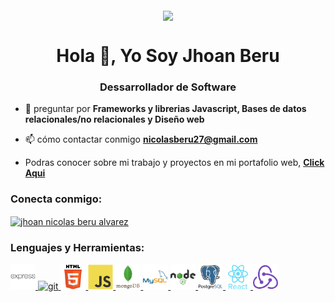 <p align="center" width="300" dir="auto">
   <a target="_blank" rel="noopener noreferrer nofollow" href="https://user-images.githubusercontent.com/1561955/106762302-fda9de00-6635-11eb-99be-3ef744e60c0e.png">
     <img align="middle" width="200" src="https://github.com/jackira01/jackira01/assets/96591137/8668376f-13a2-45cf-9292-9706f2af21bf" style="max-width: 100%;">
   </a>
</p>
   
<h1 align="center">Hola 👋, Yo Soy Jhoan Beru</h1>
<h3 align="center">Dessarrollador de Software</h3>

- 💬 preguntar por **Frameworks y librerias Javascript, Bases de datos relacionales/no relacionales y Diseño web**

- 📫 cómo contactar conmigo **nicolasberu27@gmail.com**
- Podras conocer sobre mi trabajo y proyectos en mi portafolio web, <a href="https://portfolio-jackira01s-projects.vercel.app/" target="_blank"> **Click Aqui**</a>

<h3 align="left">Conecta conmigo:</h3>
<p align="left">
<a href="https://linkedin.com/in/jhoan nicolas beru alvarez" target="blank"><img align="center" src="https://raw.githubusercontent.com/rahuldkjain/github-profile-readme-generator/master/src/images/icons/Social/linked-in-alt.svg" alt="jhoan nicolas beru alvarez" height="30" width="40" /></a>
</p>

<h3 align="left">Lenguajes y Herramientas:</h3>
<p align="left"> <a href="https://expressjs.com" target="_blank" rel="noreferrer"> <img src="https://raw.githubusercontent.com/devicons/devicon/master/icons/express/express-original-wordmark.svg" alt="express" width="40" height="40"/> </a> <a href="https://git-scm.com/" target="_blank" rel="noreferrer"> <img src="https://www.vectorlogo.zone/logos/git-scm/git-scm-icon.svg" alt="git" width="40" height="40"/> </a> <a href="https://www.w3.org/html/" target="_blank" rel="noreferrer"> <img src="https://raw.githubusercontent.com/devicons/devicon/master/icons/html5/html5-original-wordmark.svg" alt="html5" width="40" height="40"/> </a> <a href="https://developer.mozilla.org/en-US/docs/Web/JavaScript" target="_blank" rel="noreferrer"> <img src="https://raw.githubusercontent.com/devicons/devicon/master/icons/javascript/javascript-original.svg" alt="javascript" width="40" height="40"/> </a> <a href="https://www.mongodb.com/" target="_blank" rel="noreferrer"> <img src="https://raw.githubusercontent.com/devicons/devicon/master/icons/mongodb/mongodb-original-wordmark.svg" alt="mongodb" width="40" height="40"/> </a> <a href="https://www.mysql.com/" target="_blank" rel="noreferrer"> <img src="https://raw.githubusercontent.com/devicons/devicon/master/icons/mysql/mysql-original-wordmark.svg" alt="mysql" width="40" height="40"/> </a> <a href="https://nodejs.org" target="_blank" rel="noreferrer"> <img src="https://raw.githubusercontent.com/devicons/devicon/master/icons/nodejs/nodejs-original-wordmark.svg" alt="nodejs" width="40" height="40"/> </a> <a href="https://www.postgresql.org" target="_blank" rel="noreferrer"> <img src="https://raw.githubusercontent.com/devicons/devicon/master/icons/postgresql/postgresql-original-wordmark.svg" alt="postgresql" width="40" height="40"/> </a> <a href="https://reactjs.org/" target="_blank" rel="noreferrer"> <img src="https://raw.githubusercontent.com/devicons/devicon/master/icons/react/react-original-wordmark.svg" alt="react" width="40" height="40"/> </a> <a href="https://redux.js.org" target="_blank" rel="noreferrer"> <img src="https://raw.githubusercontent.com/devicons/devicon/master/icons/redux/redux-original.svg" alt="redux" width="40" height="40"/> </a> </p>
